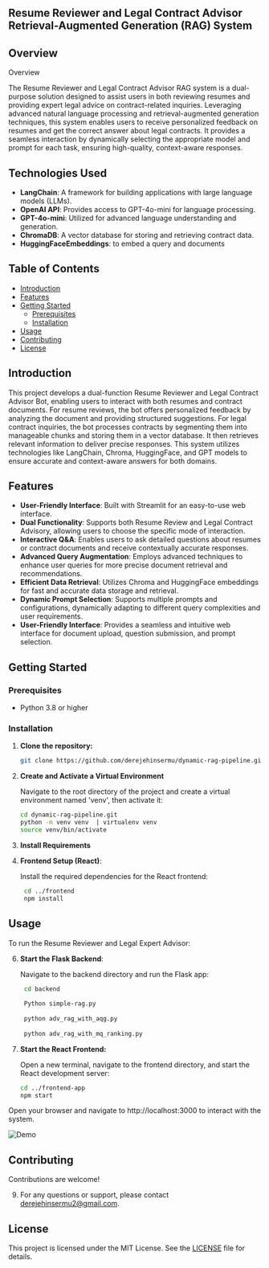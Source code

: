 ## Resume Reviewer and Legal Contract Advisor Retrieval-Augmented Generation (RAG) System

## Overview

Overview

The Resume Reviewer and Legal Contract Advisor RAG system is a dual-purpose solution designed to assist users in both reviewing resumes and providing expert legal advice on contract-related inquiries. Leveraging advanced natural language processing and retrieval-augmented generation techniques, this system enables users to receive personalized feedback on resumes and get the correct answer about legal contracts. It provides a seamless interaction by dynamically selecting the appropriate model and prompt for each task, ensuring high-quality, context-aware responses.


## Technologies Used

- **LangChain**: A framework for building applications with large language models (LLMs).
- **OpenAI API**: Provides access to GPT-4o-mini for language processing.
- **GPT-4o-mini**: Utilized for advanced language understanding and generation.
- **ChromaDB**: A vector database for storing and retrieving contract data.
- **HuggingFaceEmbeddings**: to embed a query and documents

## Table of Contents

- [Introduction](#introduction)
- [Features](#features)
- [Getting Started](#getting-started)
  - [Prerequisites](#prerequisites)
  - [Installation](#installation)
- [Usage](#usage)
- [Contributing](#contributing)
- [License](#license)

## Introduction

This project develops a dual-function Resume Reviewer and Legal Contract Advisor Bot, enabling users to interact with both resumes and contract documents. For resume reviews, the bot offers personalized feedback by analyzing the document and providing structured suggestions. For legal contract inquiries, the bot processes contracts by segmenting them into manageable chunks and storing them in a vector database. It then retrieves relevant information to deliver precise responses. This system utilizes technologies like LangChain, Chroma, HuggingFace, and GPT models to ensure accurate and context-aware answers for both domains.

## Features

- **User-Friendly Interface**: Built with Streamlit for an easy-to-use web interface.
- **Dual Functionality**: Supports both Resume Review and Legal Contract Advisory, allowing users to choose the specific mode of interaction.
- **Interactive Q&A**: Enables users to ask detailed questions about resumes or contract documents and receive contextually accurate responses.
- **Advanced Query Augmentation**: Employs advanced techniques to enhance user queries for more precise document retrieval and recommendations.
- **Efficient Data Retrieval**: Utilizes Chroma and HuggingFace embeddings for fast and accurate data storage and retrieval.
- **Dynamic Prompt Selection**: Supports multiple prompts and configurations, dynamically adapting to different query complexities and user requirements.
- **User-Friendly Interface**: Provides a seamless and intuitive web interface for document upload, question submission, and prompt selection.
## Getting Started

### Prerequisites

- Python 3.8 or higher

### Installation

1. **Clone the repository:**
   ```bash
   git clone https://github.com/derejehinsermu/dynamic-rag-pipeline.git

2. **Create and Activate a Virtual Environment**
   
    Navigate to the root directory of the project and create a virtual environment named 'venv', then activate it:
    ```sh
    cd dynamic-rag-pipeline.git
    python -m venv venv  | virtualenv venv
    source venv/bin/activate

4. **Install Requirements**
5. **Frontend Setup (React)**:
   
    Install the required dependencies for the React frontend:
   ```bash
    cd ../frontend
    npm install

   
## Usage

  To run the Resume Reviewer and Legal Expert Advisor:

6. **Start the Flask Backend**:
   
   Navigate to the backend directory and run the Flask app:

   ```bash
    cd backend
    
    Python simple-rag.py 
    
    python adv_rag_with_aqg.py
    
    python adv_rag_with_mq_ranking.py


8. **Start the React Frontend:**
   
   Open a new terminal, navigate to the frontend directory, and start the React development server:

    ```bash
    cd ../frontend-app
    npm start

Open your browser and navigate to http://localhost:3000 to interact with the system.

![Demo](https://github.com/user-attachments/assets/68d0e863-96b5-456e-bd69-d71329f6dbd0)

## Contributing

Contributions are welcome! 

9. For any questions or support, please contact derejehinsermu2@gmail.com.

## License

This project is licensed under the MIT License. See the [LICENSE](LICENSE) file for details.
